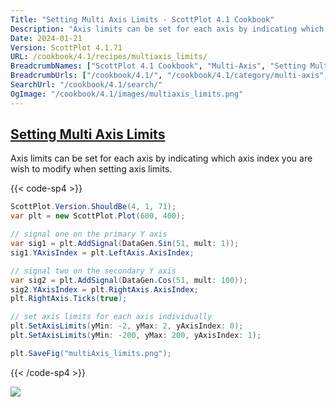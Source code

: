 ```yaml
---
Title: "Setting Multi Axis Limits - ScottPlot 4.1 Cookbook"
Description: "Axis limits can be set for each axis by indicating which axis index you are wish to modify when setting axis limits."
Date: 2024-01-21
Version: ScottPlot 4.1.71
URL: /cookbook/4.1/recipes/multiaxis_limits/
BreadcrumbNames: ["ScottPlot 4.1 Cookbook", "Multi-Axis", "Setting Multi Axis Limits"]
BreadcrumbUrls: ["/cookbook/4.1/", "/cookbook/4.1/category/multi-axis", "/cookbook/4.1/recipes/multiaxis_limits/"]
SearchUrl: "/cookbook/4.1/search/"
OgImage: "/cookbook/4.1/images/multiaxis_limits.png"
---
```


<h2><a id='setting-multi-axis-limits' href='/cookbook/4.1/recipes/multiaxis_limits/'>Setting Multi Axis Limits</a></h2>

Axis limits can be set for each axis by indicating which axis index you are wish to modify when setting axis limits.

{{< code-sp4 >}}

```cs
ScottPlot.Version.ShouldBe(4, 1, 71);
var plt = new ScottPlot.Plot(600, 400);

// signal one on the primary Y axis
var sig1 = plt.AddSignal(DataGen.Sin(51, mult: 1));
sig1.YAxisIndex = plt.LeftAxis.AxisIndex;

// signal two on the secondary Y axis
var sig2 = plt.AddSignal(DataGen.Cos(51, mult: 100));
sig2.YAxisIndex = plt.RightAxis.AxisIndex;
plt.RightAxis.Ticks(true);

// set axis limits for each axis individually
plt.SetAxisLimits(yMin: -2, yMax: 2, yAxisIndex: 0);
plt.SetAxisLimits(yMin: -200, yMax: 200, yAxisIndex: 1);

plt.SaveFig("multiAxis_limits.png");
```

{{< /code-sp4 >}}

<img src='../../images/multiaxis_limits.png' class='d-block mx-auto my-5' />


